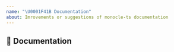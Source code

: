 ```yaml
---
name: "\U0001F41B Documentation"
about: Imrovements or suggestions of monocle-ts documentation
---
```


## 📖 Documentation
